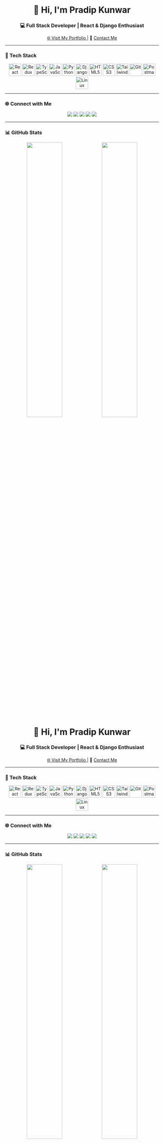 <h1 align="center">👋 Hi, I'm Pradip Kunwar</h1>
<h3 align="center">💻 Full Stack Developer | React & Django Enthusiast</h3>

<p align="center">
  <a href="https://pradipkunwar.name.np/" target="_blank">
    🌐 Visit My Portfolio
  </a> |
  📧 <a href="mailto:pradeepxvi@gmail.com">Contact Me</a>
</p>

---

### 🚀 Tech Stack

<p align="center">
  <img src="https://cdn.jsdelivr.net/gh/devicons/devicon/icons/react/react-original.svg" width="40" alt="React"/>
  <img src="https://cdn.jsdelivr.net/gh/devicons/devicon/icons/redux/redux-original.svg" width="40" alt="Redux"/>
  <img src="https://cdn.jsdelivr.net/gh/devicons/devicon/icons/typescript/typescript-original.svg" width="40" alt="TypeScript"/>
  <img src="https://cdn.jsdelivr.net/gh/devicons/devicon/icons/javascript/javascript-original.svg" width="40" alt="JavaScript"/>
  <img src="https://cdn.jsdelivr.net/gh/devicons/devicon/icons/python/python-original.svg" width="40" alt="Python"/>
  <img src="https://cdn.jsdelivr.net/gh/devicons/devicon/icons/django/django-plain.svg" width="40" alt="Django"/>
  <img src="https://cdn.jsdelivr.net/gh/devicons/devicon/icons/html5/html5-original.svg" width="40" alt="HTML5"/>
  <img src="https://cdn.jsdelivr.net/gh/devicons/devicon/icons/css3/css3-original.svg" width="40" alt="CSS3"/>
  <img src="https://cdn.jsdelivr.net/gh/devicons/devicon/icons/tailwindcss/tailwindcss-plain.svg" width="40" alt="Tailwind"/>
  <img src="https://cdn.jsdelivr.net/gh/devicons/devicon/icons/git/git-original.svg" width="40" alt="Git"/>
  <img src="https://cdn.jsdelivr.net/gh/devicons/devicon/icons/postman/postman-original.svg" width="40" alt="Postman"/>
  <img src="https://cdn.jsdelivr.net/gh/devicons/devicon/icons/linux/linux-original.svg" width="40" alt="Linux"/>
</p>

---

### 🌐 Connect with Me

<p align="center">
  <a href="https://linkedin.com/in/pradeepxvi"><img src="https://img.shields.io/badge/-LinkedIn-0A66C2?style=for-the-badge&logo=linkedin&logoColor=white" /></a>
  <a href="https://twitter.com/pradeepxvi"><img src="https://img.shields.io/badge/-Twitter-1DA1F2?style=for-the-badge&logo=twitter&logoColor=white" /></a>
  <a href="https://stackoverflow.com/users/pradeepxvi"><img src="https://img.shields.io/badge/-StackOverflow-F58025?style=for-the-badge&logo=stackoverflow&logoColor=white" /></a>
  <a href="https://instagram.com/pradeepxvi"><img src="https://img.shields.io/badge/-Instagram-E4405F?style=for-the-badge&logo=instagram&logoColor=white" /></a>
  <a href="https://fb.com/pradeepxvi"><img src="https://img.shields.io/badge/-Facebook-1877F2?style=for-the-badge&logo=facebook&logoColor=white" /></a>
</p>

---

### 📊 GitHub Stats

<p align="center">
  <img src="https://github-readme-stats.vercel.app/api?username=pradeepxvi&show_icons=true&theme=tokyonight" width="48%" />
  <img src="https://github-readme-streak-stats.herokuapp.com?user=pradeepxvi&theme=tokyonight" width="48%" />
</p>
<h1 align="center">👋 Hi, I'm Pradip Kunwar</h1>
<h3 align="center">💻 Full Stack Developer | React & Django Enthusiast</h3>

<p align="center">
  <a href="https://pradipkunwar.name.np/" target="_blank">
    🌐 Visit My Portfolio
  </a> |
  📧 <a href="mailto:pradeepxvi@gmail.com">Contact Me</a>
</p>

---

### 🚀 Tech Stack

<p align="center">
  <img src="https://cdn.jsdelivr.net/gh/devicons/devicon/icons/react/react-original.svg" width="40" alt="React"/>
  <img src="https://cdn.jsdelivr.net/gh/devicons/devicon/icons/redux/redux-original.svg" width="40" alt="Redux"/>
  <img src="https://cdn.jsdelivr.net/gh/devicons/devicon/icons/typescript/typescript-original.svg" width="40" alt="TypeScript"/>
  <img src="https://cdn.jsdelivr.net/gh/devicons/devicon/icons/javascript/javascript-original.svg" width="40" alt="JavaScript"/>
  <img src="https://cdn.jsdelivr.net/gh/devicons/devicon/icons/python/python-original.svg" width="40" alt="Python"/>
  <img src="https://cdn.jsdelivr.net/gh/devicons/devicon/icons/django/django-plain.svg" width="40" alt="Django"/>
  <img src="https://cdn.jsdelivr.net/gh/devicons/devicon/icons/html5/html5-original.svg" width="40" alt="HTML5"/>
  <img src="https://cdn.jsdelivr.net/gh/devicons/devicon/icons/css3/css3-original.svg" width="40" alt="CSS3"/>
  <img src="https://cdn.jsdelivr.net/gh/devicons/devicon/icons/tailwindcss/tailwindcss-plain.svg" width="40" alt="Tailwind"/>
  <img src="https://cdn.jsdelivr.net/gh/devicons/devicon/icons/git/git-original.svg" width="40" alt="Git"/>
  <img src="https://cdn.jsdelivr.net/gh/devicons/devicon/icons/postman/postman-original.svg" width="40" alt="Postman"/>
  <img src="https://cdn.jsdelivr.net/gh/devicons/devicon/icons/linux/linux-original.svg" width="40" alt="Linux"/>
</p>

---

### 🌐 Connect with Me

<p align="center">
  <a href="https://linkedin.com/in/pradeepxvi"><img src="https://img.shields.io/badge/-LinkedIn-0A66C2?style=for-the-badge&logo=linkedin&logoColor=white" /></a>
  <a href="https://twitter.com/pradeepxvi"><img src="https://img.shields.io/badge/-Twitter-1DA1F2?style=for-the-badge&logo=twitter&logoColor=white" /></a>
  <a href="https://stackoverflow.com/users/pradeepxvi"><img src="https://img.shields.io/badge/-StackOverflow-F58025?style=for-the-badge&logo=stackoverflow&logoColor=white" /></a>
  <a href="https://instagram.com/pradeepxvi"><img src="https://img.shields.io/badge/-Instagram-E4405F?style=for-the-badge&logo=instagram&logoColor=white" /></a>
  <a href="https://fb.com/pradeepxvi"><img src="https://img.shields.io/badge/-Facebook-1877F2?style=for-the-badge&logo=facebook&logoColor=white" /></a>
</p>

---

### 📊 GitHub Stats

<p align="center">
  <img src="https://github-readme-stats.vercel.app/api?username=pradeepxvi&show_icons=true&theme=tokyonight" width="48%" />
  <img src="https://github-readme-streak-stats.herokuapp.com?user=pradeepxvi&theme=tokyonight" width="48%" />
</p>
